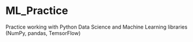 # ML_Practice
Practice working with Python Data Science and Machine Learning libraries (NumPy, pandas, TemsorFlow)
